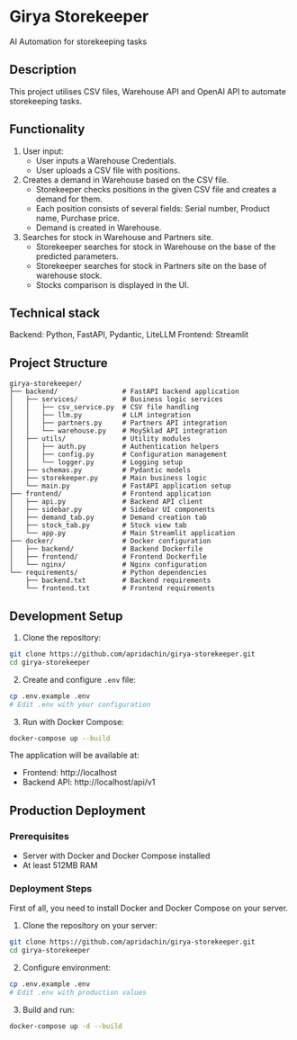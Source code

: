 # Girya Storekeeper
AI Automation for storekeeping tasks 

## Description
This project utilises CSV files, Warehouse API and OpenAI API to automate storekeeping tasks.

## Functionality
1. User input:
    - User inputs a Warehouse Credentials.
    - User uploads a CSV file with positions.
2. Creates a demand in Warehouse based on the CSV file.
    - Storekeeper checks positions in the given CSV file and creates a demand for them.
    - Each position consists of several fields: Serial number, Product name, Purchase price.
    - Demand is created in Warehouse.
3. Searches for stock in Warehouse and Partners site.
    - Storekeeper searches for stock in Warehouse on the base of the predicted parameters.
    - Storekeeper searches for stock in Partners site on the base of warehouse stock.
    - Stocks comparison is displayed in the UI.

## Technical stack
Backend: Python, FastAPI, Pydantic, LiteLLM
Frontend: Streamlit

## Project Structure
```
girya-storekeeper/
├── backend/                # FastAPI backend application
│   ├── services/           # Business logic services
│   │   ├── csv_service.py  # CSV file handling
│   │   ├── llm.py          # LLM integration
│   │   ├── partners.py     # Partners API integration
│   │   └── warehouse.py    # MoySklad API integration
│   ├── utils/              # Utility modules
│   │   ├── auth.py         # Authentication helpers
│   │   ├── config.py       # Configuration management
│   │   └── logger.py       # Logging setup
│   ├── schemas.py          # Pydantic models
│   ├── storekeeper.py      # Main business logic
│   └── main.py             # FastAPI application setup
├── frontend/               # Frontend application
│   ├── api.py              # Backend API client
│   ├── sidebar.py          # Sidebar UI components
│   ├── demand_tab.py       # Demand creation tab
│   ├── stock_tab.py        # Stock view tab
│   └── app.py              # Main Streamlit application
├── docker/                 # Docker configuration
│   ├── backend/            # Backend Dockerfile
│   ├── frontend/           # Frontend Dockerfile
│   └── nginx/              # Nginx configuration
└── requirements/           # Python dependencies
    ├── backend.txt         # Backend requirements
    └── frontend.txt        # Frontend requirements
```

## Development Setup

1. Clone the repository:
```bash
git clone https://github.com/apridachin/girya-storekeeper.git
cd girya-storekeeper
```

2. Create and configure `.env` file:
```bash
cp .env.example .env
# Edit .env with your configuration
```

3. Run with Docker Compose:
```bash
docker-compose up --build
```

The application will be available at:
- Frontend: http://localhost
- Backend API: http://localhost/api/v1

## Production Deployment

### Prerequisites
- Server with Docker and Docker Compose installed
- At least 512MB RAM

### Deployment Steps
First of all, you need to install Docker and Docker Compose on your server.

1. Clone the repository on your server:
```bash
git clone https://github.com/apridachin/girya-storekeeper.git
cd girya-storekeeper
```

2. Configure environment:
```bash
cp .env.example .env
# Edit .env with production values
```

3. Build and run:
```bash
docker-compose up -d --build
```